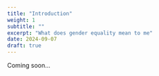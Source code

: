 ```yaml
---
title: "Introduction"
weight: 1
subtitle: ""
excerpt: "What does gender equality mean to me"
date: 2024-09-07
draft: true
---
```



Coming soon...
